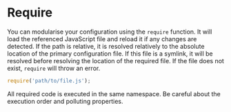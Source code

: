 # Require

You can modularise your configuration using the `require` function. It will load the referenced JavaScript file and reload it if any changes are detected. If the path is relative, it is resolved relatively to the absolute location of the primary configuration file. If this file is a symlink, it will be resolved before resolving the location of the required file. If the file does not exist, `require` will throw an error.

```javascript
require('path/to/file.js');
```

All required code is executed in the same namespace. Be careful about the execution order and polluting properties.
